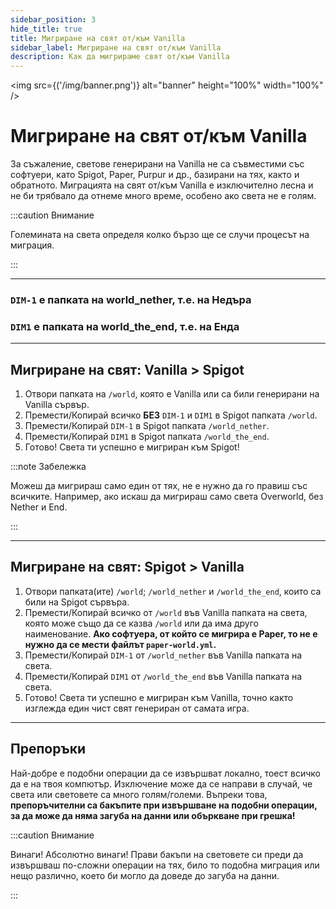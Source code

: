 ```yaml
---
sidebar_position: 3
hide_title: true
title: Мигриране на свят от/към Vanilla
sidebar_label: Мигриране на свят от/към Vanilla
description: Как да мигрираме свят от/към Vanilla
---
```


<img src={('/img/banner.png')} alt="banner" height="100%" width="100%" />

<div class="text--center">
<h1>Мигриране на свят от/към Vanilla</h1>
</div>

За съжаление, светове генерирани на Vanilla не са съвместими със софтуери, като Spigot, Paper, Purpur и др., базирани на тях, както и обратното. Миграцията на свят от/към Vanilla е изключително лесна и не би трябвало да отнеме много време, особено ако света не е голям.

:::caution Внимание

Големината на света определя колко бързо ще се случи процесът на миграция.

:::

---

### ``DIM-1`` е папката на world_nether, т.е. на Недъра
### ``DIM1`` е папката на world_the_end, т.е. на Енда

---

## Мигриране на свят: Vanilla > Spigot

1. Отвори папката на ``/world``, която е Vanilla или са били генерирани на Vanilla сървър.
2. Премести/Копирай всичко **БЕЗ** ``DIM-1`` и ``DIM1`` в Spigot папката ``/world``.
3. Премести/Копирай ``DIM-1`` в Spigot папката ``/world_nether``.
4. Премести/Копирай ``DIM1`` в Spigot папката ``/world_the_end``.
5. Готово! Света ти успешно е мигриран към Spigot!

:::note Забележка

Можеш да мигрираш само един от тях, не е нужно да го правиш със всичките. 
Например, ако искаш да мигрираш само света Overworld, без Nether и End.

:::

---

## Мигриране на свят: Spigot > Vanilla

1. Отвори папката(ите) ``/world``; ``/world_nether`` и ``/world_the_end``, които са били на Spigot сървъра.
2. Премести/Копирай всичко от ``/world`` във Vanilla папката на света, която може също да се казва ``/world`` или да има друго наименование. **Ако софтуера, от който се мигрира е Paper, то не е нужно да се мести файлът ``paper-world.yml``.**
3. Премести/Копирай ``DIM-1`` от ``/world_nether`` във Vanilla папката на света.
4. Премести/Копирай ``DIM1`` от ``/world_the_end`` във Vanilla папката на света.
5. Готово! Света ти успешно е мигриран към Vanilla, точно както изглежда един чист свят генериран от самата игра.

---

## Препоръки


Най-добре е подобни операции да се извършват локално, тоест всичко да е на твоя компютър. Изключение може да се направи в случай, че света или световете са много голям/големи. Въпреки това, **препоръчителни са бакъпите при извършване на подобни операции, за да може да няма загуба на данни или объркване при грешка!**

:::caution Внимание

Винаги! Абсолютно винаги! Прави бакъпи на световете си преди да извършваш по-сложни операции на тях, било то подобна миграция или нещо различно, което би могло да доведе до загуба на данни.

:::